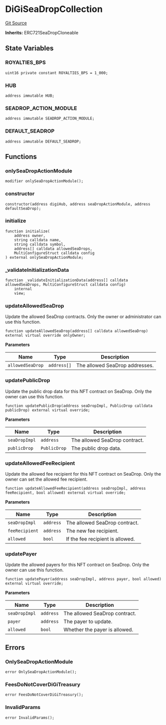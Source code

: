 # DiGiSeaDropCollection
[Git Source](https://github.com/digiv3rse/core-contracts/blob/5454b58664fab805b6888a68ff40915d251f32f3/contracts/modules/act/seadrop/DiGiSeaDropCollection.sol)

**Inherits:**
ERC721SeaDropCloneable


## State Variables
### ROYALTIES_BPS

```solidity
uint16 private constant ROYALTIES_BPS = 1_000;
```


### HUB

```solidity
address immutable HUB;
```


### SEADROP_ACTION_MODULE

```solidity
address immutable SEADROP_ACTION_MODULE;
```


### DEFAULT_SEADROP

```solidity
address immutable DEFAULT_SEADROP;
```


## Functions
### onlySeaDropActionModule


```solidity
modifier onlySeaDropActionModule();
```

### constructor


```solidity
constructor(address digiHub, address seaDropActionModule, address defaultSeaDrop);
```

### initialize


```solidity
function initialize(
    address owner,
    string calldata name,
    string calldata symbol,
    address[] calldata allowedSeaDrops,
    MultiConfigureStruct calldata config
) external onlySeaDropActionModule;
```

### _validateInitializationData


```solidity
function _validateInitializationData(address[] calldata allowedSeaDrops, MultiConfigureStruct calldata config)
    internal
    view;
```

### updateAllowedSeaDrop

Update the allowed SeaDrop contracts.
Only the owner or administrator can use this function.


```solidity
function updateAllowedSeaDrop(address[] calldata allowedSeaDrop) external virtual override onlyOwner;
```
**Parameters**

|Name|Type|Description|
|----|----|-----------|
|`allowedSeaDrop`|`address[]`|The allowed SeaDrop addresses.|


### updatePublicDrop

Update the public drop data for this NFT contract on SeaDrop.
Only the owner can use this function.


```solidity
function updatePublicDrop(address seaDropImpl, PublicDrop calldata publicDrop) external virtual override;
```
**Parameters**

|Name|Type|Description|
|----|----|-----------|
|`seaDropImpl`|`address`|The allowed SeaDrop contract.|
|`publicDrop`|`PublicDrop`| The public drop data.|


### updateAllowedFeeRecipient

Update the allowed fee recipient for this NFT contract
on SeaDrop.
Only the owner can set the allowed fee recipient.


```solidity
function updateAllowedFeeRecipient(address seaDropImpl, address feeRecipient, bool allowed) external virtual override;
```
**Parameters**

|Name|Type|Description|
|----|----|-----------|
|`seaDropImpl`|`address`| The allowed SeaDrop contract.|
|`feeRecipient`|`address`|The new fee recipient.|
|`allowed`|`bool`|     If the fee recipient is allowed.|


### updatePayer

Update the allowed payers for this NFT contract on SeaDrop.
Only the owner can use this function.


```solidity
function updatePayer(address seaDropImpl, address payer, bool allowed) external virtual override;
```
**Parameters**

|Name|Type|Description|
|----|----|-----------|
|`seaDropImpl`|`address`|The allowed SeaDrop contract.|
|`payer`|`address`|      The payer to update.|
|`allowed`|`bool`|    Whether the payer is allowed.|


## Errors
### OnlySeaDropActionModule

```solidity
error OnlySeaDropActionModule();
```

### FeesDoNotCoverDiGiTreasury

```solidity
error FeesDoNotCoverDiGiTreasury();
```

### InvalidParams

```solidity
error InvalidParams();
```

